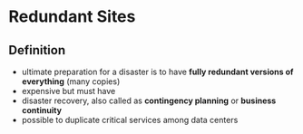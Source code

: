 # Redundant Sites
## Definition
- ultimate preparation for a disaster is to have __fully redundant versions of everything__ (many copies)
- expensive but must have
- disaster recovery, also called as __contingency planning__ or __business continuity__
- possible to duplicate critical services among data centers
